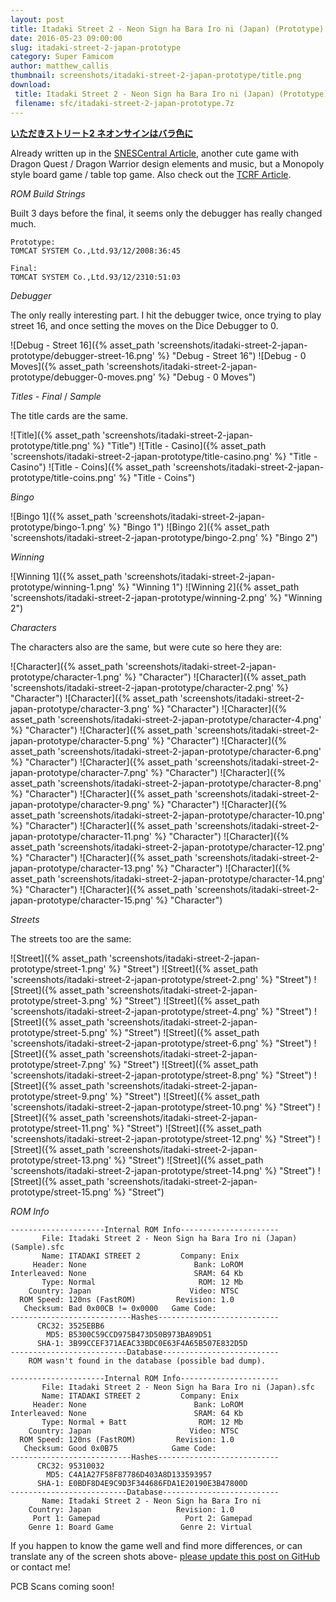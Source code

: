 ```yaml
---
layout: post
title: Itadaki Street 2 - Neon Sign ha Bara Iro ni (Japan) (Prototype)
date: 2016-05-23 09:00:00
slug: itadaki-street-2-japan-prototype
category: Super Famicom
author: matthew_callis
thumbnail: screenshots/itadaki-street-2-japan-prototype/title.png
download:
 title: Itadaki Street 2 - Neon Sign ha Bara Iro ni (Japan) (Prototype)
 filename: sfc/itadaki-street-2-japan-prototype.7z
---
```


__[いただきストリート2 ネオンサインはバラ色に](https://superfamicom.org/info/itadaki-street-2-neon-sign-ha-bara-iro-ni)__

Already written up in the [SNESCentral Article](http://www.snescentral.com/review.php?id=1045&num=0&fancy=yes&article=proto), another cute game with Dragon Quest / Dragon Warrior design elements and music, but a Monopoly style board game / table top game. Also check out the [TCRF Article](https://tcrf.net/Itadaki_Street_2:_Neon_Sign_wa_Bara_Iro_ni).

_ROM Build Strings_

Built 3 days before the final, it seems only the debugger has really changed much.

```
Prototype:
TOMCAT SYSTEM Co.,Ltd. 93/12/20 08:36:45

Final:
TOMCAT SYSTEM Co.,Ltd. 93/12/23 10:51:03
```

_Debugger_

The only really interesting part. I hit the debugger twice, once trying to play street 16, and once setting the moves on the Dice Debugger to 0.

![Debug - Street 16]({% asset_path 'screenshots/itadaki-street-2-japan-prototype/debugger-street-16.png' %} "Debug - Street 16")
![Debug - 0 Moves]({% asset_path 'screenshots/itadaki-street-2-japan-prototype/debugger-0-moves.png' %} "Debug - 0 Moves")

_Titles - Final_  / _Sample_

The title cards are the same.

![Title]({% asset_path 'screenshots/itadaki-street-2-japan-prototype/title.png' %} "Title")
![Title - Casino]({% asset_path 'screenshots/itadaki-street-2-japan-prototype/title-casino.png' %} "Title - Casino")
![Title - Coins]({% asset_path 'screenshots/itadaki-street-2-japan-prototype/title-coins.png' %} "Title - Coins")

_Bingo_

![Bingo 1]({% asset_path 'screenshots/itadaki-street-2-japan-prototype/bingo-1.png' %} "Bingo 1")
![Bingo 2]({% asset_path 'screenshots/itadaki-street-2-japan-prototype/bingo-2.png' %} "Bingo 2")

_Winning_

![Winning 1]({% asset_path 'screenshots/itadaki-street-2-japan-prototype/winning-1.png' %} "Winning 1")
![Winning 2]({% asset_path 'screenshots/itadaki-street-2-japan-prototype/winning-2.png' %} "Winning 2")

_Characters_

The characters also are the same, but were cute so here they are:

![Character]({% asset_path 'screenshots/itadaki-street-2-japan-prototype/character-1.png' %} "Character")
![Character]({% asset_path 'screenshots/itadaki-street-2-japan-prototype/character-2.png' %} "Character")
![Character]({% asset_path 'screenshots/itadaki-street-2-japan-prototype/character-3.png' %} "Character")
![Character]({% asset_path 'screenshots/itadaki-street-2-japan-prototype/character-4.png' %} "Character")
![Character]({% asset_path 'screenshots/itadaki-street-2-japan-prototype/character-5.png' %} "Character")
![Character]({% asset_path 'screenshots/itadaki-street-2-japan-prototype/character-6.png' %} "Character")
![Character]({% asset_path 'screenshots/itadaki-street-2-japan-prototype/character-7.png' %} "Character")
![Character]({% asset_path 'screenshots/itadaki-street-2-japan-prototype/character-8.png' %} "Character")
![Character]({% asset_path 'screenshots/itadaki-street-2-japan-prototype/character-9.png' %} "Character")
![Character]({% asset_path 'screenshots/itadaki-street-2-japan-prototype/character-10.png' %} "Character")
![Character]({% asset_path 'screenshots/itadaki-street-2-japan-prototype/character-11.png' %} "Character")
![Character]({% asset_path 'screenshots/itadaki-street-2-japan-prototype/character-12.png' %} "Character")
![Character]({% asset_path 'screenshots/itadaki-street-2-japan-prototype/character-13.png' %} "Character")
![Character]({% asset_path 'screenshots/itadaki-street-2-japan-prototype/character-14.png' %} "Character")
![Character]({% asset_path 'screenshots/itadaki-street-2-japan-prototype/character-15.png' %} "Character")

_Streets_

The streets too are the same:

![Street]({% asset_path 'screenshots/itadaki-street-2-japan-prototype/street-1.png' %} "Street")
![Street]({% asset_path 'screenshots/itadaki-street-2-japan-prototype/street-2.png' %} "Street")
![Street]({% asset_path 'screenshots/itadaki-street-2-japan-prototype/street-3.png' %} "Street")
![Street]({% asset_path 'screenshots/itadaki-street-2-japan-prototype/street-4.png' %} "Street")
![Street]({% asset_path 'screenshots/itadaki-street-2-japan-prototype/street-5.png' %} "Street")
![Street]({% asset_path 'screenshots/itadaki-street-2-japan-prototype/street-6.png' %} "Street")
![Street]({% asset_path 'screenshots/itadaki-street-2-japan-prototype/street-7.png' %} "Street")
![Street]({% asset_path 'screenshots/itadaki-street-2-japan-prototype/street-8.png' %} "Street")
![Street]({% asset_path 'screenshots/itadaki-street-2-japan-prototype/street-9.png' %} "Street")
![Street]({% asset_path 'screenshots/itadaki-street-2-japan-prototype/street-10.png' %} "Street")
![Street]({% asset_path 'screenshots/itadaki-street-2-japan-prototype/street-11.png' %} "Street")
![Street]({% asset_path 'screenshots/itadaki-street-2-japan-prototype/street-12.png' %} "Street")
![Street]({% asset_path 'screenshots/itadaki-street-2-japan-prototype/street-13.png' %} "Street")
![Street]({% asset_path 'screenshots/itadaki-street-2-japan-prototype/street-14.png' %} "Street")
![Street]({% asset_path 'screenshots/itadaki-street-2-japan-prototype/street-15.png' %} "Street")

_ROM Info_

```
---------------------Internal ROM Info----------------------
       File: Itadaki Street 2 - Neon Sign ha Bara Iro ni (Japan) (Sample).sfc
       Name: ITADAKI STREET 2         Company: Enix
     Header: None                        Bank: LoROM
Interleaved: None                        SRAM: 64 Kb
       Type: Normal                       ROM: 12 Mb
    Country: Japan                      Video: NTSC
  ROM Speed: 120ns (FastROM)         Revision: 1.0
   Checksum: Bad 0x00CB != 0x0000   Game Code:
---------------------------Hashes---------------------------
      CRC32: 3525EBB6
        MD5: B5300C59CCD975B473D50B973BA89D51
      SHA-1: 3B99CCEF371AEAC33BDC0E63F4A65B507E832D5D
--------------------------Database--------------------------
    ROM wasn't found in the database (possible bad dump).

---------------------Internal ROM Info----------------------
       File: Itadaki Street 2 - Neon Sign ha Bara Iro ni (Japan).sfc
       Name: ITADAKI STREET 2         Company: Enix
     Header: None                        Bank: LoROM
Interleaved: None                        SRAM: 64 Kb
       Type: Normal + Batt                ROM: 12 Mb
    Country: Japan                      Video: NTSC
  ROM Speed: 120ns (FastROM)         Revision: 1.0
   Checksum: Good 0x0B75            Game Code:
---------------------------Hashes---------------------------
      CRC32: 95310032
        MD5: C4A1A27F58F87786D403A8D133593957
      SHA-1: E0BDF8D4E9C9D3F344686FDA1E20190E3B47800D
--------------------------Database--------------------------
       Name: Itadaki Street 2 - Neon Sign ha Bara Iro ni
    Country: Japan                   Revision: 1.0
     Port 1: Gamepad                   Port 2: Gamepad
    Genre 1: Board Game               Genre 2: Virtual
```

If you happen to know the game well and find more differences, or can translate any of the screen shots above- [please update this post on GitHub](https://github.com/MatthewCallis/eludevisibility.org) or contact me!

PCB Scans coming soon!
